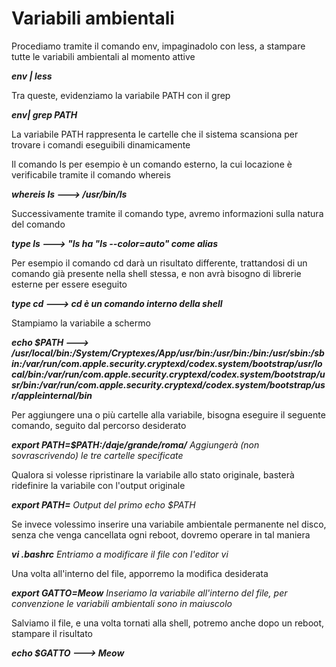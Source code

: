 # Variabili ambientali

Procediamo tramite il comando env, impaginadolo con less, a stampare tutte le variabili ambientali al momento attive

***env | less***

Tra queste, evidenziamo la variabile PATH con il grep

***env| grep PATH***

La variabile PATH rappresenta le cartelle che il sistema scansiona per trovare i comandi eseguibili dinamicamente

Il comando ls per esempio è un comando esterno, la cui locazione è verificabile tramite il comando whereis

***whereis ls ---> /usr/bin/ls***

Successivamente tramite il comando type, avremo informazioni sulla natura del comando

***type ls ---> "ls ha "ls --color=auto" come alias***

Per esempio il comando cd darà un risultato differente, trattandosi di un comando già presente nella shell stessa, e non avrà bisogno di librerie esterne per essere eseguito

***type cd ---> cd è un comando interno della shell***

Stampiamo la variabile a schermo

***echo $PATH ---> /usr/local/bin:/System/Cryptexes/App/usr/bin:/usr/bin:/bin:/usr/sbin:/sbin:/var/run/com.apple.security.cryptexd/codex.system/bootstrap/usr/local/bin:/var/run/com.apple.security.cryptexd/codex.system/bootstrap/usr/bin:/var/run/com.apple.security.cryptexd/codex.system/bootstrap/usr/appleinternal/bin***

Per aggiungere una o più cartelle alla variabile, bisogna eseguire il seguente comando, seguito dal percorso desiderato

***export PATH=$PATH:/daje/grande/roma/*** _Aggiungerà (non sovrascrivendo) le tre cartelle specificate_

Qualora si volesse ripristinare la variabile allo stato originale, basterà ridefinire la variabile con l'output originale

***export PATH=*** _Output del primo echo $PATH_

Se invece volessimo inserire una variabile ambientale permanente nel disco, senza che venga cancellata ogni reboot, dovremo operare in tal maniera

***vi .bashrc*** _Entriamo a modificare il file con l'editor vi_

Una volta all'interno del file, apporremo la modifica desiderata

***export GATTO=Meow***  _Inseriamo la variabile all'interno del file, per convenzione le variabili ambientali sono in maiuscolo_

Salviamo il file, e una volta tornati alla shell, potremo anche dopo un reboot, stampare il risultato

***echo $GATTO ---> Meow***






















